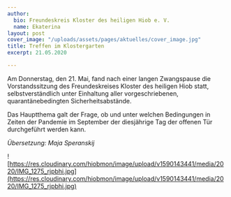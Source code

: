 ```yaml
---
author:
  bio: Freundeskreis Kloster des heiligen Hiob e. V.
  name: Ekaterina
layout: post
cover_image: "/uploads/assets/pages/aktuelles/cover_image.jpg"
title: Treffen im Klostergarten
excerpt: 21.05.2020

---
```

Am Donnerstag, den 21. Mai, fand nach einer langen Zwangspause die Vorstandssitzung des Freundeskreises Kloster des heiligen Hiob statt, selbstverständlich unter Einhaltung aller vorgeschriebenen, quarantänebedingten Sicherheitsabstände.

Das Hauptthema galt der Frage, ob und unter welchen Bedingungen in Zeiten der Pandemie im September der diesjährige Tag der offenen Tür durchgeführt werden kann.

_Übersetzung: Maja Speranskij_

![https://res.cloudinary.com/hiobmon/image/upload/v1590143441/media/2020/IMG_1275_rjpbhi.jpg](https://res.cloudinary.com/hiobmon/image/upload/v1590143441/media/2020/IMG_1275_rjpbhi.jpg)